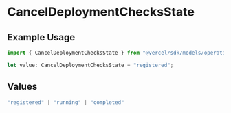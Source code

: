 # CancelDeploymentChecksState

## Example Usage

```typescript
import { CancelDeploymentChecksState } from "@vercel/sdk/models/operations/canceldeployment.js";

let value: CancelDeploymentChecksState = "registered";
```

## Values

```typescript
"registered" | "running" | "completed"
```